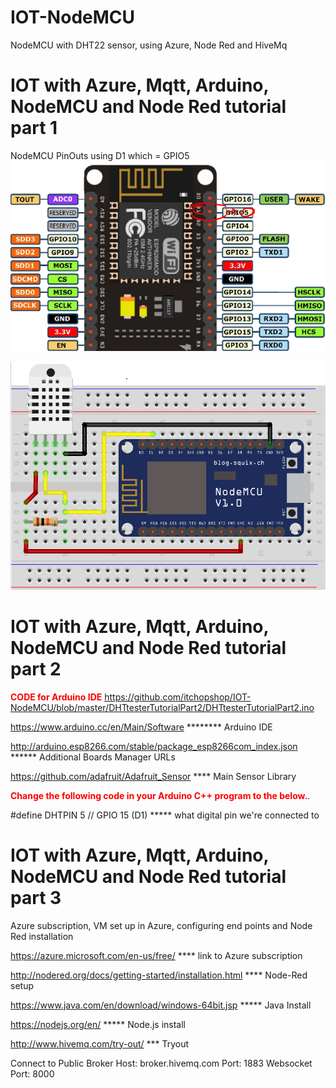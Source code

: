 # IOT-NodeMCU
NodeMCU with DHT22 sensor, using Azure, Node Red and HiveMq

# IOT with Azure, Mqtt, Arduino, NodeMCU and Node Red tutorial part 1

NodeMCU PinOuts using D1 which = GPIO5
![Screenshot](NodeMCUPinOut.PNG)

![Screenshot](NodeMCUDHT22Fritz.PNG)


# IOT with Azure, Mqtt, Arduino, NodeMCU and Node Red tutorial part 2

<b style='color:red'>CODE for Arduino IDE</b> 
https://github.com/itchopshop/IOT-NodeMCU/blob/master/DHTtesterTutorialPart2/DHTtesterTutorialPart2.ino

https://www.arduino.cc/en/Main/Software ******** Arduino IDE

http://arduino.esp8266.com/stable/package_esp8266com_index.json ****** Additional Boards Manager URLs

https://github.com/adafruit/Adafruit_Sensor **** Main Sensor Library

<b style='color:red'>Change the following code in your Arduino C++ program to the below.</b>.

#define DHTPIN 5  // GPIO 15 (D1) ***** what digital pin we're connected to


# IOT with Azure, Mqtt, Arduino, NodeMCU and Node Red tutorial part 3


Azure subscription, VM set up in Azure, configuring end points and Node Red installation

https://azure.microsoft.com/en-us/free/ **** link to Azure subscription

http://nodered.org/docs/getting-started/installation.html **** Node-Red setup

https://www.java.com/en/download/windows-64bit.jsp ***** Java Install

https://nodejs.org/en/ ***** Node.js install

http://www.hivemq.com/try-out/ *** Tryout

Connect to Public Broker
Host: broker.hivemq.com
Port: 1883
Websocket Port: 8000
